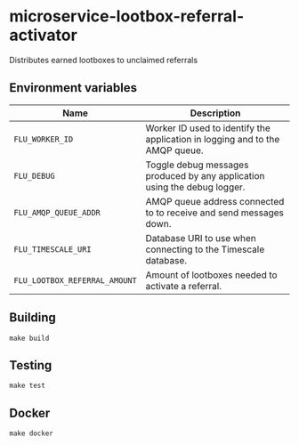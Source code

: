 # microservice-lootbox-referral-activator

Distributes earned lootboxes to unclaimed referrals

## Environment variables

| Name                          | Description                                                                  |
| ----------------------------- | ---------------------------------------------------------------------------- |
| `FLU_WORKER_ID`               | Worker ID used to identify the application in logging and to the AMQP queue. |
| `FLU_DEBUG`                   | Toggle debug messages produced by any application using the debug logger.    |
| `FLU_AMQP_QUEUE_ADDR`         | AMQP queue address connected to to receive and send messages down.           |
| `FLU_TIMESCALE_URI`           | Database URI to use when connecting to the Timescale database.               |
| `FLU_LOOTBOX_REFERRAL_AMOUNT` | Amount of lootboxes needed to activate a referral.                           |

## Building

    make build

## Testing

    make test

## Docker

    make docker
